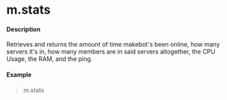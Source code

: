 # m.stats

#### Description

Retrieves and returns the amount of time makebot's been online, how many servers it's in, how many members are in said servers altogether, the CPU Usage, the RAM, and the ping.

#### Example

> m.stats
